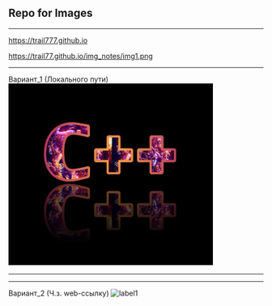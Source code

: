 
## Repo for Images


------

https://trail777.github.io

https://trail77.github.io/img_notes/img1.png

------

Вариант_1 (Локального пути)
![label](img_notes/img1.png)


-----------------
-----------------

Вариант_2 (Ч.з. web-ссылку)
![label1](https://trail777.github.io/img_notes/img2.png)
